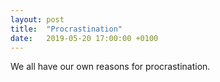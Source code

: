 ```yaml
---
layout: post
title:  "Procrastination"
date:   2019-05-20 17:00:00 +0100
---
```


We all have our own reasons for procrastination.


